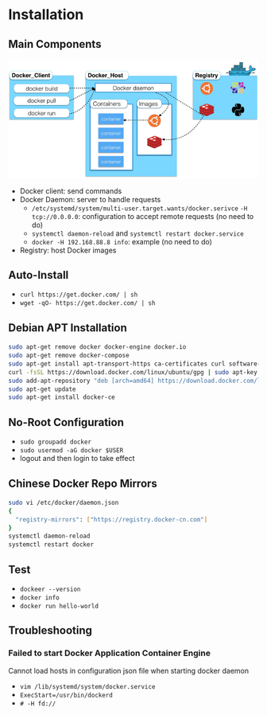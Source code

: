 # Installation
## Main Components
![Docker Main Components](figures/docker-architecture.png)

- Docker client: send commands
- Docker Daemon: server to handle requests
  - `/etc/systemd/system/multi-user.target.wants/docker.serivce` `-H tcp://0.0.0.0`: configuration to accept remote requests (no need to do)
  - `systemctl daemon-reload` and `systemctl restart docker.service`
  - `docker -H 192.168.88.8 info`: example (no need to do)
- Registry: host Docker images


## Auto-Install
- `curl https://get.docker.com/ | sh`
- `wget -qO- https://get.docker.com/ | sh`


## Debian APT Installation
```bash
sudo apt-get remove docker docker-engine docker.io
sudo apt-get remove docker-compose
sudo apt-get install apt-transport-https ca-certificates curl software-properties-common
curl -fsSL https://download.docker.com/linux/ubuntu/gpg | sudo apt-key add -
sudo add-apt-repository "deb [arch=amd64] https://download.docker.com/linux/ubuntu $(lsb_release -cs) stable"
sudo apt-get update
sudo apt-get install docker-ce
```


## No-Root Configuration
- `sudo groupadd docker`
- `sudo usermod -aG docker $USER`
- logout and then login to take effect


## Chinese Docker Repo Mirrors
```bash
sudo vi /etc/docker/daemon.json
{
  "registry-mirrors": ["https://registry.docker-cn.com"]
}
systemctl daemon-reload
systemctl restart docker
```


## Test
- `dockeer --version`
- `docker info`
- `docker run hello-world`


## Troubleshooting
### Failed to start Docker Application Container Engine
Cannot load hosts in configuration json file when starting docker daemon
- `vim /lib/systemd/system/docker.service`
- `ExecStart=/usr/bin/dockerd`
- `# -H fd://`

